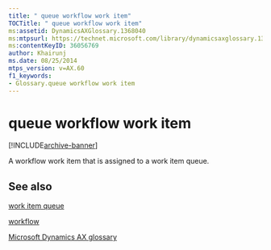 ```yaml
---
title: " queue workflow work item"
TOCTitle: " queue workflow work item"
ms:assetid: DynamicsAXGlossary.1368040
ms:mtpsurl: https://technet.microsoft.com/library/dynamicsaxglossary.1368040(v=AX.60)
ms:contentKeyID: 36056769
author: Khairunj
ms.date: 08/25/2014
mtps_version: v=AX.60
f1_keywords:
- Glossary.queue workflow work item
---
```


# queue workflow work item


[!INCLUDE[archive-banner](includes/archive-banner.md)]

A workflow work item that is assigned to a work item queue.

## See also

[work item queue](work-item-queue.md)

[workflow](workflow.md)

[Microsoft Dynamics AX glossary](glossary/microsoft-dynamics-ax-glossary.md)

  


